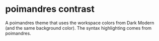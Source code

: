 # poimandres contrast

A poimandres theme that uses the workspace colors from Dark Modern (and the same background color). The syntax highlighting comes from poimandres.
